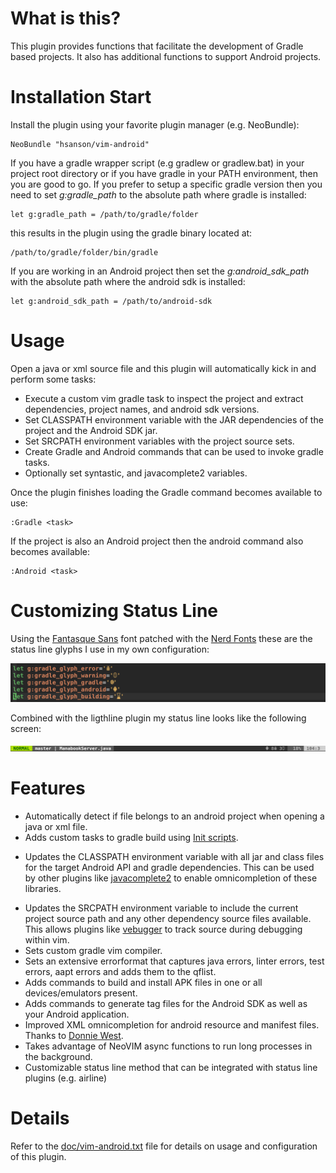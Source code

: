 # What is this?

This plugin provides functions that facilitate the development of Gradle based projects. It also has additional functions to support Android projects.

# Installation Start

Install the plugin using your favorite plugin manager (e.g. NeoBundle):

    NeoBundle "hsanson/vim-android"

If you have a gradle wrapper script (e.g gradlew or gradlew.bat) in your project root directory or if you have gradle in your PATH environment, then you are good to go. If you prefer to setup a specific gradle version then you need to set *g:gradle_path* to the absolute path where gradle is installed:

    let g:gradle_path = /path/to/gradle/folder

this results in the plugin using the gradle binary located at:

    /path/to/gradle/folder/bin/gradle

If you are working in an Android project then set the *g:android_sdk_path*  with the absolute path where the android sdk is installed:

    let g:android_sdk_path = /path/to/android-sdk

# Usage

Open a java or xml source file and this plugin will automatically kick in and perform some tasks:

 - Execute a custom vim gradle task to inspect the project and extract dependencies, project names, and android sdk versions.
 - Set CLASSPATH environment variable with the JAR dependencies of the project and the Android SDK jar.
 - Set SRCPATH environment variables with the project source sets.
 - Create Gradle and Android commands that can be used to invoke gradle tasks.
 - Optionally set syntastic, and javacomplete2 variables.

Once the plugin finishes loading the Gradle command becomes available to use:

    :Gradle <task>

If the project is also an Android project then the android command also becomes available:

    :Android <task>

# Customizing Status Line

Using the [Fantasque Sans](https://github.com/belluzj/fantasque-sans) font patched with the [Nerd Fonts](https://github.com/ryanoasis/nerd-fonts) these are the status line glyphs I use in my own configuration:

![Configuration](/img/vim-android-conf.png?raw=true "Configuration")

Combined with the ligthline plugin my status line looks like the following screen:

![Lightline Status](/img/vim-android-status.png?raw=true "Lightline Status Line")

# Features

 - Automatically detect if file belongs to an android project when opening a java or xml file.
 - Adds custom tasks to gradle build using [Init scripts](https://docs.gradle.org/current/userguide/init_scripts.html).
 * Updates the CLASSPATH environment variable with all jar and class files for the target Android API and gradle dependencies. This can be used by other plugins like [javacomplete2](https://github.com/artur-shaik/vim-javacomplete2) to enable omnicompletion of these libraries.
 - Updates the SRCPATH environment variable to include the current project source path and any other dependency source files available. This allows plugins like [vebugger](https://github.com/idanarye/vim-vebugger) to track source during debugging within vim.
 - Sets custom gradle vim compiler.
 - Sets an extensive errorformat that captures java errors, linter errors, test errors, aapt errors and adds them to the qflist.
 - Adds commands to build and install APK files in one or all devices/emulators present.
 - Adds commands to generate tag files for the Android SDK as well as your Android application.
 - Improved XML omnicompletion for android resource and manifest files. Thanks to [Donnie West](https://github.com/DonnieWest).
 - Takes advantage of NeoVIM async functions to run long processes in the background.
 - Customizable status line method that can be integrated with status line plugins (e.g. airline)

# Details

Refer to the [doc/vim-android.txt](doc/vim-android.txt) file for details on usage and configuration of this plugin.
